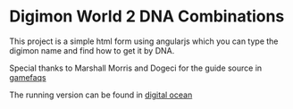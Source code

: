 # Digimon World 2 DNA Combinations

This project is a simple html form using angularjs which you can type the digimon name and find how to get it by DNA.

Special thanks to Marshall Morris and Dogeci for the guide source in [gamefaqs](https://gamefaqs.gamespot.com/ps/437339-digimon-world-2/faqs/61067)

The running version can be found in [digital ocean](https://dw2-dna-combinations-lagn6.ondigitalocean.app/)
